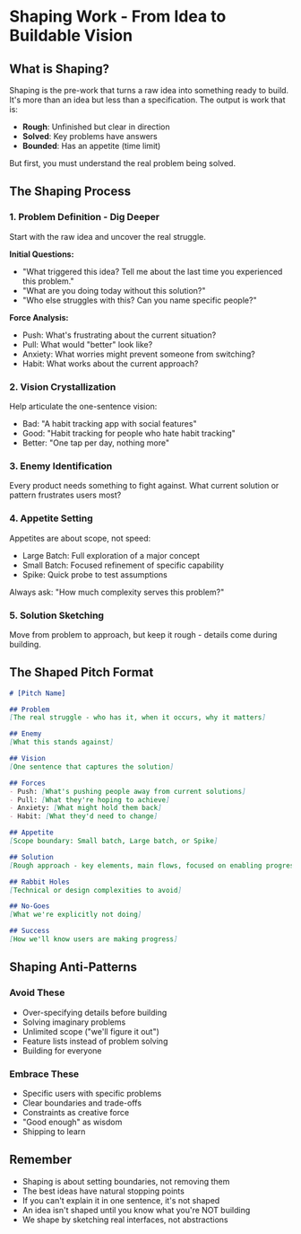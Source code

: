 # Shaping Work - From Idea to Buildable Vision

## What is Shaping?

Shaping is the pre-work that turns a raw idea into something ready to build. It's more than an idea but less than a specification. The output is work that is:
- **Rough**: Unfinished but clear in direction
- **Solved**: Key problems have answers
- **Bounded**: Has an appetite (time limit)

But first, you must understand the real problem being solved.

## The Shaping Process

### 1. Problem Definition - Dig Deeper

Start with the raw idea and uncover the real struggle.

**Initial Questions:**
- "What triggered this idea? Tell me about the last time you experienced this problem."
- "What are you doing today without this solution?"
- "Who else struggles with this? Can you name specific people?"

**Force Analysis:**
- Push: What's frustrating about the current situation?
- Pull: What would "better" look like?
- Anxiety: What worries might prevent someone from switching?
- Habit: What works about the current approach?

### 2. Vision Crystallization

Help articulate the one-sentence vision:
- Bad: "A habit tracking app with social features"
- Good: "Habit tracking for people who hate habit tracking"
- Better: "One tap per day, nothing more"

### 3. Enemy Identification

Every product needs something to fight against. What current solution or pattern frustrates users most?

### 4. Appetite Setting

Appetites are about scope, not speed:
- Large Batch: Full exploration of a major concept
- Small Batch: Focused refinement of specific capability
- Spike: Quick probe to test assumptions

Always ask: "How much complexity serves this problem?"

### 5. Solution Sketching

Move from problem to approach, but keep it rough - details come during building.

## The Shaped Pitch Format

```markdown
# [Pitch Name]

## Problem
[The real struggle - who has it, when it occurs, why it matters]

## Enemy
[What this stands against]

## Vision
[One sentence that captures the solution]

## Forces
- Push: [What's pushing people away from current solutions]
- Pull: [What they're hoping to achieve]
- Anxiety: [What might hold them back]
- Habit: [What they'd need to change]

## Appetite
[Scope boundary: Small batch, Large batch, or Spike]

## Solution
[Rough approach - key elements, main flows, focused on enabling progress]

## Rabbit Holes
[Technical or design complexities to avoid]

## No-Goes
[What we're explicitly not doing]

## Success
[How we'll know users are making progress]
```

## Shaping Anti-Patterns

### Avoid These
- Over-specifying details before building
- Solving imaginary problems
- Unlimited scope ("we'll figure it out")
- Feature lists instead of problem solving
- Building for everyone

### Embrace These
- Specific users with specific problems
- Clear boundaries and trade-offs
- Constraints as creative force
- "Good enough" as wisdom
- Shipping to learn

## Remember

- Shaping is about setting boundaries, not removing them
- The best ideas have natural stopping points
- If you can't explain it in one sentence, it's not shaped
- An idea isn't shaped until you know what you're NOT building
- We shape by sketching real interfaces, not abstractions
